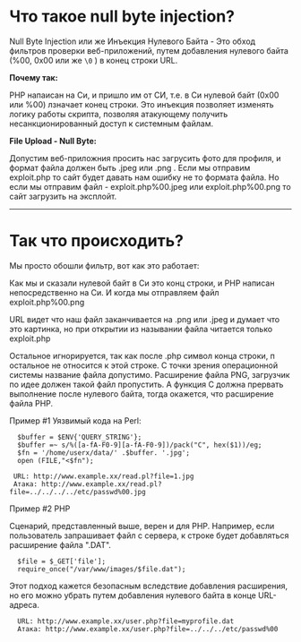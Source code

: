 # Что такое null byte injection?

 Null Byte Injection или же Инъекция Нулевого Байта - Это обход фильтров проверки веб-приложений, путем добавления нулевого байта (%00, 0x00 или же ``\0`` ) в конец строки URL.

**Почему так:**
  
  PHP напаисан на Си, и пришло им от СИ, т.е. в Си нулевой байт (0x00 или %00) лзначает конец строки. Это инъекция позволяет изменять логику работы скрипта, позволяя атакующему получить несанкционированный доступ к системным файлам.

**File Upload - Null Byte:**

  Допустим веб-приложния просить нас загрусить фото для профиля, и формат файла должен быть .jpeg или .png . Если мы отправим exploit.php то сайт будет давать нам ошибку не то формата файла. Но если мы отправим файл - exploit.php%00.jpeg или exploit.php%00.png то сайт загрузить на эксплойт.

---

# Так что происходить?

Мы просто обошли фильтр, вот как это работает:

  Как мы и сказали нулевой байт в Си это конц строки, и PHP написан непосредственно на Си. И когда мы отправляем файл exploit.php%00.png

  URL видет что наш файл заканчивается на .png или .jpeg и думает что это картинка, но при открытии из назывании файла читается только exploit.php

  Остальное игнорируется, так как после .php символ конца строки, п остальное не относится к этой строке. С точки зрения операционной системы название файла допустимо. Расширение файла PNG, загрузчик по идее должен такой файл пропустить. А функция C должна прервать выполнение после нулевого байта, тогда окажется, что расширение файла PHP.


Пример #1 Уязвимый кода на Perl:

```
  $buffer = $ENV{'QUERY_STRING'};
  $buffer =~ s/%([a-fA-F0-9][a-fA-F0-9])/pack("C", hex($1))/eg;
  $fn = '/home/userx/data/' .$buffer. '.jpg';
  open (FILE,"<$fn");
```

```
 URL: http://www.example.xx/read.pl?file=1.jpg
 Атака: http://www.example.xx/read.pl?file=../../../../etc/passwd%00.jpg
```


Пример #2 PHP

  Сценарий, представленный выше, верен и для PHP. Например, если пользователь запрашивает файл с сервера, к строке будет добавляться расширение файла ".DAT".

```
  $file = $_GET['file'];
  require_once("/var/www/images/$file.dat");
```

  Этот подход кажется безопасным вследствие добавления расширения, но его можно убрать путем добавления нулевого байта в конце URL-адреса.

```
  URL: http://www.example.xx/user.php?file=myprofile.dat
  Атака: http://www.example.xx/user.php?file=../../../etc/passwd%00 
```

